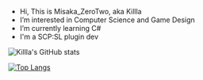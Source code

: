 - Hi, This is Misaka_ZeroTwo, aka Killla
- I’m interested in Computer Science and Game Design
- I’m currently learning C#
- I'm a SCP:SL plugin dev

![Killla's GitHub stats](https://github-readme-stats.vercel.app/api?username=zhaguanyang&count_private=true)

[![Top Langs](https://github-readme-stats.vercel.app/api/top-langs/?username=anuraghazra)](https://github.com/anuraghazra/github-readme-stats)


<!---
zhaguanyang/zhaguanyang is a ✨ special ✨ repository because its `README.md` (this file) appears on your GitHub profile.
You can click the Preview link to take a look at your changes.
--->
